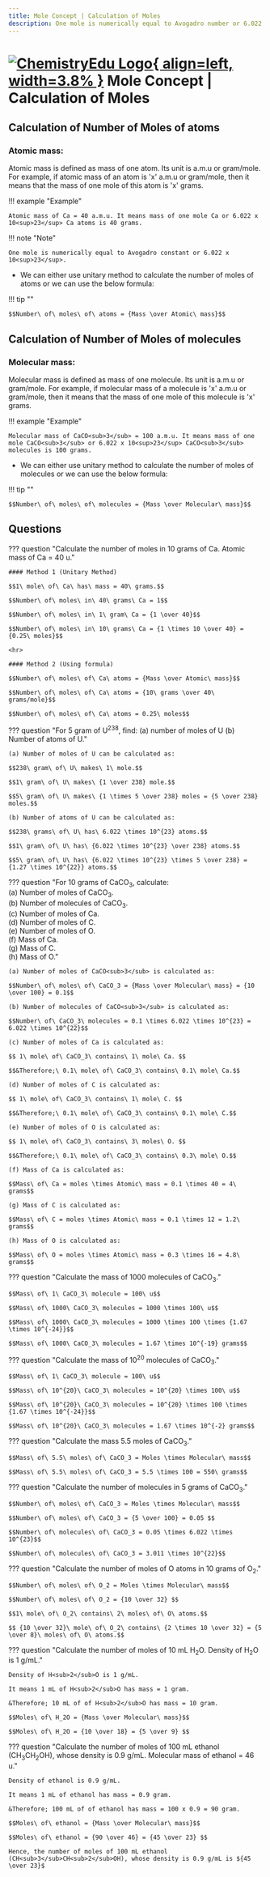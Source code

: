 ```yaml
---
title: Mole Concept | Calculation of Moles
description: One mole is numerically equal to Avogadro number or 6.022 x 10<sup>23</sup> substances.
---
```


# [![ChemistryEdu Logo](../../images/favicon.svg){ align=left, width=3.8% }](../../index.md)  Mole Concept | Calculation of Moles

## Calculation of Number of Moles of atoms

### Atomic mass:

Atomic mass is defined as mass of one atom. Its unit is a.m.u or gram/mole. For example, if atomic mass of an atom is 'x' a.m.u or gram/mole, then it means that the mass of one mole of this atom is 'x' grams.

!!! example "Example"

    Atomic mass of Ca = 40 a.m.u. It means mass of one mole Ca or 6.022 x 10<sup>23</sup> Ca atoms is 40 grams.

!!! note "Note"

    One mole is numerically equal to Avogadro constant or 6.022 x 10<sup>23</sup>.

* We can either use unitary method to calculate the number of moles of atoms or we can use the below formula:

!!! tip ""

    $$Number\ of\ moles\ of\ atoms = {Mass \over Atomic\ mass}$$

## Calculation of Number of Moles of molecules

### Molecular mass:

Molecular mass is defined as mass of one molecule. Its unit is a.m.u or gram/mole.
For example, if molecular mass of a molecule is 'x' a.m.u or gram/mole, then it means that the mass of one mole of this molecule is 'x' grams.

!!! example "Example"

    Molecular mass of CaCO<sub>3</sub> = 100 a.m.u. It means mass of one mole CaCO<sub>3</sub> or 6.022 x 10<sup>23</sup> CaCO<sub>3</sub> molecules is 100 grams.

* We can either use unitary method to calculate the number of moles of molecules or we can use the below formula:

!!! tip ""

    $$Number\ of\ moles\ of\ molecules = {Mass \over Molecular\ mass}$$

## Questions

??? question "Calculate the number of moles in 10 grams of Ca. Atomic mass of Ca = 40 u."

    #### Method 1 (Unitary Method)

    $$1\ mole\ of\ Ca\ has\ mass = 40\ grams.$$

    $$Number\ of\ moles\ in\ 40\ grams\ Ca = 1$$

    $$Number\ of\ moles\ in\ 1\ gram\ Ca = {1 \over 40}$$

    $$Number\ of\ moles\ in\ 10\ grams\ Ca = {1 \times 10 \over 40} = {0.25\ moles}$$

    <hr>

    #### Method 2 (Using formula)

    $$Number\ of\ moles\ of\ Ca\ atoms = {Mass \over Atomic\ mass}$$

    $$Number\ of\ moles\ of\ Ca\ atoms = {10\ grams \over 40\ grams/mole}$$

    $$Number\ of\ moles\ of\ Ca\ atoms = 0.25\ moles$$

??? question "For 5 gram of U<sup>238</sup>, find: (a) number of moles of U (b) Number of atoms of U."

    (a) Number of moles of U can be calculated as:

    $$238\ gram\ of\ U\ makes\ 1\ mole.$$

    $$1\ gram\ of\ U\ makes\ {1 \over 238} mole.$$

    $$5\ gram\ of\ U\ makes\ {1 \times 5 \over 238} moles = {5 \over 238} moles.$$

    (b) Number of atoms of U can be calculated as:

    $$238\ grams\ of\ U\ has\ 6.022 \times 10^{23} atoms.$$

    $$1\ gram\ of\ U\ has\ {6.022 \times 10^{23} \over 238} atoms.$$

    $$5\ gram\ of\ U\ has\ {6.022 \times 10^{23} \times 5 \over 238} = {1.27 \times 10^{22}} atoms.$$

??? question "For 10 grams of CaCO<sub>3</sub>, calculate:<br>(a) Number of moles of CaCO<sub>3</sub>.<br>(b) Number of molecules of CaCO<sub>3</sub>.<br>(c) Number of moles of Ca.<br>(d) Number of moles of C.<br>(e) Number of moles of O.<br>(f) Mass of Ca.<br>(g) Mass of C.<br>(h) Mass of O."

    (a) Number of moles of CaCO<sub>3</sub> is calculated as:

    $$Number\ of\ moles\ of\ CaCO_3 = {Mass \over Molecular\ mass} = {10 \over 100} = 0.1$$

    (b) Number of molecules of CaCO<sub>3</sub> is calculated as:

    $$Number\ of\ CaCO_3\ molecules = 0.1 \times 6.022 \times 10^{23} = 6.022 \times 10^{22}$$

    (c) Number of moles of Ca is calculated as:

    $$ 1\ mole\ of\ CaCO_3\ contains\ 1\ mole\ Ca. $$

    $$&Therefore;\ 0.1\ mole\ of\ CaCO_3\ contains\ 0.1\ mole\ Ca.$$

    (d) Number of moles of C is calculated as:

    $$ 1\ mole\ of\ CaCO_3\ contains\ 1\ mole\ C. $$

    $$&Therefore;\ 0.1\ mole\ of\ CaCO_3\ contains\ 0.1\ mole\ C.$$

    (e) Number of moles of O is calculated as:

    $$ 1\ mole\ of\ CaCO_3\ contains\ 3\ moles\ O. $$

    $$&Therefore;\ 0.1\ mole\ of\ CaCO_3\ contains\ 0.3\ mole\ O.$$

    (f) Mass of Ca is calculated as:

    $$Mass\ of\ Ca = moles \times Atomic\ mass = 0.1 \times 40 = 4\ grams$$

    (g) Mass of C is calculated as:

    $$Mass\ of\ C = moles \times Atomic\ mass = 0.1 \times 12 = 1.2\ grams$$

    (h) Mass of O is calculated as:

    $$Mass\ of\ O = moles \times Atomic\ mass = 0.3 \times 16 = 4.8\ grams$$

??? question "Calculate the mass of 1000 molecules of CaCO<sub>3</sub>."

    $$Mass\ of\ 1\ CaCO_3\ molecule = 100\ u$$

    $$Mass\ of\ 1000\ CaCO_3\ molecules = 1000 \times 100\ u$$

    $$Mass\ of\ 1000\ CaCO_3\ molecules = 1000 \times 100 \times {1.67 \times 10^{-24}}$$

    $$Mass\ of\ 1000\ CaCO_3\ molecules = 1.67 \times 10^{-19} grams$$

??? question "Calculate the mass of 10<sup>20</sup> molecules of CaCO<sub>3</sub>."

    $$Mass\ of\ 1\ CaCO_3\ molecule = 100\ u$$

    $$Mass\ of\ 10^{20}\ CaCO_3\ molecules = 10^{20} \times 100\ u$$

    $$Mass\ of\ 10^{20}\ CaCO_3\ molecules = 10^{20} \times 100 \times {1.67 \times 10^{-24}}$$

    $$Mass\ of\ 10^{20}\ CaCO_3\ molecules = 1.67 \times 10^{-2} grams$$

??? question "Calculate the mass 5.5 moles of CaCO<sub>3</sub>."

    $$Mass\ of\ 5.5\ moles\ of\ CaCO_3 = Moles \times Molecular\ mass$$

    $$Mass\ of\ 5.5\ moles\ of\ CaCO_3 = 5.5 \times 100 = 550\ grams$$

??? question "Calculate the number of molecules in 5 grams of CaCO<sub>3</sub>."

    $$Number\ of\ moles\ of\ CaCO_3 = Moles \times Molecular\ mass$$

    $$Number\ of\ moles\ of\ CaCO_3 = {5 \over 100} = 0.05 $$

    $$Number\ of\ molecules\ of\ CaCO_3 = 0.05 \times 6.022 \times 10^{23}$$

    $$Number\ of\ molecules\ of\ CaCO_3 = 3.011 \times 10^{22}$$

??? question "Calculate the number of moles of O atoms in 10 grams of O<sub>2</sub>."

    $$Number\ of\ moles\ of\ O_2 = Moles \times Molecular\ mass$$

    $$Number\ of\ moles\ of\ O_2 = {10 \over 32} $$

    $$1\ mole\ of\ O_2\ contains\ 2\ moles\ of\ O\ atoms.$$

    $$ {10 \over 32}\ mole\ of\ O_2\ contains\ {2 \times 10 \over 32} = {5 \over 8}\ moles\ of\ O\ atoms.$$

??? question "Calculate the number of moles of 10 mL H<sub>2</sub>O. Density of H<sub>2</sub>O is 1 g/mL."

    Density of H<sub>2</sub>O is 1 g/mL.

    It means 1 mL of H<sub>2</sub>O has mass = 1 gram.

    &Therefore; 10 mL of of H<sub>2</sub>O has mass = 10 gram.

    $$Moles\ of\ H_2O = {Mass \over Molecular\ mass}$$

    $$Moles\ of\ H_2O = {10 \over 18} = {5 \over 9} $$

??? question "Calculate the number of moles of 100 mL ethanol (CH<sub>3</sub>CH<sub>2</sub>OH), whose density is 0.9 g/mL. Molecular mass of ethanol = 46 u."

    Density of ethanol is 0.9 g/mL.

    It means 1 mL of ethanol has mass = 0.9 gram.

    &Therefore; 100 mL of of ethanol has mass = 100 x 0.9 = 90 gram.

    $$Moles\ of\ ethanol = {Mass \over Molecular\ mass}$$

    $$Moles\ of\ ethanol = {90 \over 46} = {45 \over 23} $$

    Hence, the number of moles of 100 mL ethanol (CH<sub>3</sub>CH<sub>2</sub>OH), whose density is 0.9 g/mL is ${45 \over 23}$
